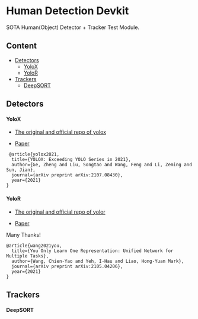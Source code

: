 # Human Detection Devkit 

SOTA Human(Object) Detector + Tracker Test Module.

## Content 
- [Detectors](#Detectors)
  - [YoloX](#YoloX)
  - [YoloR](#YoloR)
- [Trackers](#Trackers)
  - [DeepSORT](#DeepSORT)

## Detectors 

#### YoloX 

- [The original and official repo of yolox](https://github.com/Megvii-BaseDetection/YOLOX)

- [Paper](https://arxiv.org/abs/2107.08430)

```
 @article{yolox2021,
  title={YOLOX: Exceeding YOLO Series in 2021},
  author={Ge, Zheng and Liu, Songtao and Wang, Feng and Li, Zeming and Sun, Jian},
  journal={arXiv preprint arXiv:2107.08430},
  year={2021}
}
```

#### YoloR 

- [The original and official repo of yolor](https://github.com/WongKinYiu/yolor)

- [Paper](https://arxiv.org/abs/2105.04206)

Many Thanks!

```
@article{wang2021you,
  title={You Only Learn One Representation: Unified Network for Multiple Tasks},
  author={Wang, Chien-Yao and Yeh, I-Hau and Liao, Hong-Yuan Mark},
  journal={arXiv preprint arXiv:2105.04206},
  year={2021}
}
```

## Trackers

#### DeepSORT
